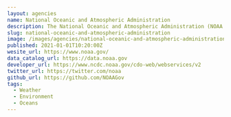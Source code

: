```yaml
---
layout: agencies
name: National Oceanic and Atmospheric Administration
description: The National Oceanic and Atmospheric Administration (NOAA /ˈnoʊ.ə/ NOH-ə) is an American scientific agency within the United States Department of Commerce that focuses on the conditions of the oceans, major waterways, and the atmosphere. NOAA warns of dangerous weather, charts seas, guides the use and protection of ocean and coastal resources and conducts research to provide the understanding and improve stewardship of the environment.
slug: national-oceanic-and-atmospheric-administration
image: /images/agencies/national-oceanic-and-atmospheric-administration.png
published: 2021-01-01T10:20:00Z
wesite_url: https://www.noaa.gov/
data_catalog_url: https://data.noaa.gov
developer_url: https://www.ncdc.noaa.gov/cdo-web/webservices/v2
twitter_url: https://twitter.com/noaa
github_url: https://github.com/NOAAGov
tags:
  - Weather
  - Environment
  - Oceans
---
```

